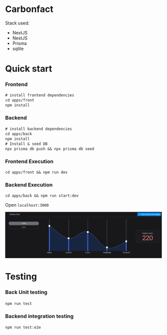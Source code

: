 # Carbonfact

Stack used:

- NextJS
- NestJS
- Prisma
- sqlite

# Quick start

### Frontend

```
# install frontend dependencies
cd apps/front
npm install
```

### Backend

```
# install backend dependencies
cd apps/back
npm install
# Install & seed DB
npx prisma db push && npx prisma db seed
```

### Frontend Execution

```
cd apps/front && npm run dev
```

### Backend Execution

```
cd apps/back && npm run start:dev
```

Open `localhost:3000`

![testImage](./SCR-20230910-trpq.png)

# Testing

### Back Unit testing

`npm run test`

### Backend integration testing

`npm run test:e2e`
